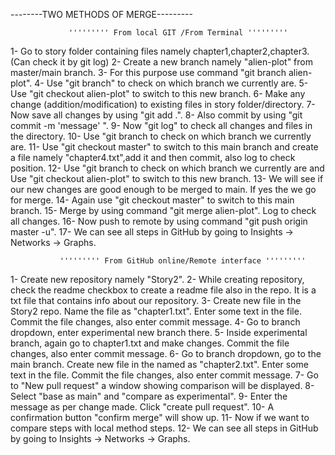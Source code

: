  --------TWO METHODS OF MERGE---------

                 ''''''''' From local GIT /From Terminal '''''''''

1- Go to story folder containing files namely chapter1,chapter2,chapter3. (Can check it by git log)
2- Create a new branch namely "alien-plot" from master/main branch.
3- For this purpose use command "git branch alien-plot".
4- Use "git branch" to check on which branch we currently are. 
5- Use "git checkout alien-plot" to switch to this new branch.
6- Make any change (addition/modification) to existing files in story folder/directory.
7- Now save all changes by using "git add .".
8- Also commit by using "git commit -m 'message'   ".
9- Now "git log" to check all changes and files in the directory.
10- Use "git branch to check on which branch we currently are.
11- Use "git checkout master" to switch to this main branch and create a file namely "chapter4.txt",add it and then commit, also log to check position.
12- Use "git branch to check on which branch we currently are and Use "git checkout alien-plot" to switch to this new branch.
13- We will see if our new changes are good enough to be merged to main. If yes the we go for merge.
14- Again use "git checkout master" to switch to this main branch.
15- Merge by using command "git merge alien-plot". Log to check all changes.
16- Now push to remote by using command "git push origin master -u".
17- We can see all steps in GitHub by going to Insights -> Networks -> Graphs.

                  
               ''''''''' From GitHub online/Remote interface '''''''''
1- Create new repository namely "Story2".
2- While creating repository, check the readme checkbox to create a readme file also in the repo. It is a txt file that contains info about our repository.
3- Create new file in the Story2 repo. Name the file as "chapter1.txt". Enter some text in the file. Commit the file changes, also enter commit message.
4- Go to branch dropdown, enter experimental new branch there.
5- Inside experimental branch, again go to chapter1.txt and make changes. Commit the file changes, also enter commit message.
6- Go to branch dropdown, go to the main branch. Create new file in the named as "chapter2.txt". Enter some text in the file. Commit the file changes, also enter commit message.
7- Go to "New pull request" a window showing comparison will be displayed.
8- Select "base as main" and "compare as experimental".
9- Enter the message as per change made. Click "create pull request".
10- A confirmation button "confirm merge" will show up.
11- Now if we want to compare steps with local method steps.
12- We can see all steps in GitHub by going to Insights -> Networks -> Graphs.
